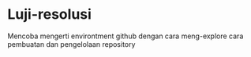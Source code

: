 # Luji-resolusi
Mencoba mengerti environtment github dengan cara meng-explore cara pembuatan dan pengelolaan repository
